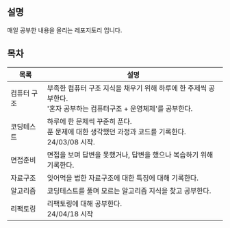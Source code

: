 ## 설명

매일 공부한 내용을 올리는 레포지토리 입니다.


## 목차

| 목록     | 설명                                                                      |
| ------ | ----------------------------------------------------------------------- |
| 컴퓨터 구조 | 부족한 컴퓨터 구조 지식을 채우기 위해 하루에 한 주제씩 공부한다. <br>'혼자 공부하는 컴퓨터구조 + 운영체제'를 공부한다. |
| 코딩테스트  | 하루에 한 문제씩 꾸준히 푼다. <br>푼 문제에 대한 생각했던 과정과 코드를 기록한다.<br>24/03/08 시작.       |
| 면접준비   | 면접을 보며 답변을 못했거나, 답변을 했으나 복습하기 위해 기록한다.                                  |
| 자료구조   | 잊어먹을 법한 자료구조에 대한 특징에 대해 기록한다.                                           |
| 알고리즘   | 코딩테스트를 풀며 모르는 알고리즘 지식을 찾고 공부한다.                                         |
| 리팩토링   | 리팩토링에 대해 공부한다.<br>24/04/18 시작                                           |

